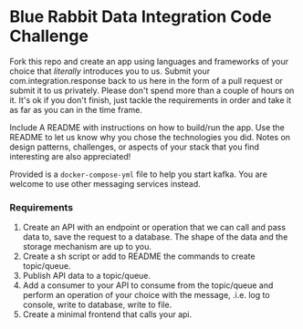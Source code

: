 # Blue Rabbit Data Integration Code Challenge

Fork this repo and create an app using languages and frameworks of your choice that 
*literally* introduces you to us. Submit your com.integration.response back to us here in the form of a pull 
request or submit it to us privately. Please don't spend more than a couple of hours on it. It's ok
if you don't finish, just tackle the requirements in order and take it as far as you can in the time frame.

Include A README with instructions on how to build/run the app. Use the README to let us know
why you chose the technologies you did. Notes on design patterns, challenges, or aspects
of your stack that you find interesting are also appreciated!

Provided is a `docker-compose-yml` file to help you start kafka. You are welcome to use other messaging services instead.

### Requirements
1. Create an API with an endpoint or operation that we can call and pass data to, save the request to a database. The shape of the data and the storage mechanism are up to you.
2. Create a sh script or add to README the commands to create topic/queue.
3. Publish API data to a topic/queue.
4. Add a consumer to your API to consume from the topic/queue and perform an operation of your choice with the message, .i.e. log to console, write to database, write to file.
5. Create a minimal frontend that calls your api.
